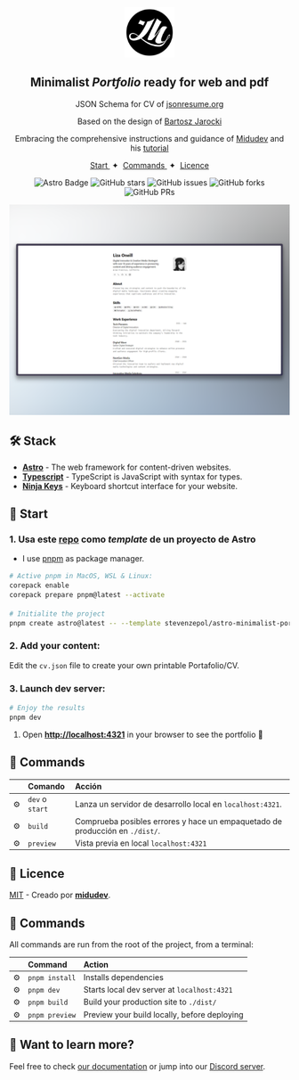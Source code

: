 <div align="center">
<img src="logo.png" height="90px" width="auto" /> 

<h2>Minimalist <em>Portfolio</em>  ready for web and pdf</h2>

<p>JSON Schema for CV of <a href="https://jsonresume.org/schema/">jsonresume.org</a></p>

<p>Based on the design of <a href="https://github.com/BartoszJarocki/cv">Bartosz Jarocki</a></p>

<p>Embracing the comprehensive instructions and guidance of <a href="https://github.com/midudev/minimalist-portfolio-json">Midudev</a> and his <a href="https://www.youtube.com/watch?v=Zwh92LTB-Bk&t=474s">tutorial</a></p>

</div>

<div align="center">
    <a href="#🚀-Start">
        Start
    </a>
    <span>&nbsp;✦&nbsp;</span>
    <a href="#🧞-Commands">
        Commands
    </a>
    <span>&nbsp;✦&nbsp;</span>
    <a href="#🔑-Licence">
        Licence
    </a>
   
</div>

<p></p>

<div align="center">

![Astro Badge](https://img.shields.io/badge/Astro-BC52EE?logo=astro&logoColor=fff&style=flat)
![GitHub stars](https://img.shields.io/github/stars/stevenzepol/astro-minimalist-portfolio)
![GitHub issues](https://img.shields.io/github/issues/stevenzepol/astro-minimalist-portfolio)
![GitHub forks](https://img.shields.io/github/forks/stevenzepol/astro-minimalist-portfolio)
![GitHub PRs](https://img.shields.io/github/issues-pr/stevenzepol/astro-minimalist-portfolio)

</div>

<img src="screenshot.png"></img>

## 🛠️ Stack

- [**Astro**](https://astro.build/) - The web framework for content-driven websites.
- [**Typescript**](https://www.typescriptlang.org/) - TypeScript is JavaScript with syntax for types.
- [**Ninja Keys**](https://github.com/ssleptsov/ninja-keys) - Keyboard shortcut interface for your website.

## 🚀 Start

### 1. Usa este [repo](https://github.com/stevenzepol/astro-minimalist-portfolio) como _template_ de un proyecto de Astro


- I use [pnpm](https://pnpm.io/installation) as package manager.

```bash
# Active pnpm in MacOS, WSL & Linux:
corepack enable
corepack prepare pnpm@latest --activate

# Initialite the project
pnpm create astro@latest -- --template stevenzepol/astro-minimalist-portfolio
```

### 2. Add your content:
Edit the `cv.json` file to create your own printable Portafolio/CV.
### 3.  Launch dev server:

```bash
# Enjoy the results
pnpm dev
```


1. Open [**http://localhost:4321**](http://localhost:4321/) in your browser to see the portfolio 🚀


## 🧞 Commands

|     | Comando          | Acción                                        |
| :-- | :--------------- | :-------------------------------------------- |
| ⚙️  | `dev` o `start` | Lanza un servidor de desarrollo local en  `localhost:4321`.  |
| ⚙️  | `build`          | Comprueba posibles errores y hace un empaquetado de producción en `./dist/`.      |
| ⚙️  | `preview`        | Vista previa en local `localhost:4321` |



## 🔑 Licence

[MIT](LICENSE.txt) - Creado por [**midudev**](https://midu.dev).

## 🧞 Commands

All commands are run from the root of the project, from a terminal:

|   | Command                   | Action                                           |
|:--| :------------------------ | :----------------------------------------------- |
|⚙️ | `pnpm install`             | Installs dependencies                            |
|⚙️ | `pnpm dev`             | Starts local dev server at `localhost:4321`      |
|⚙️ | `pnpm build`           | Build your production site to `./dist/`          |
|⚙️ | `pnpm preview`         | Preview your build locally, before deploying     |


## 👀 Want to learn more?

Feel free to check [our documentation](https://docs.astro.build) or jump into our [Discord server](https://astro.build/chat).
